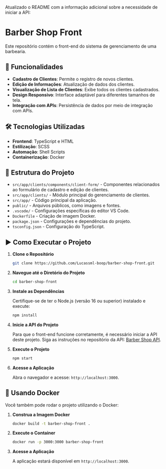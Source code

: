 Atualizado o README com a informação adicional sobre a necessidade de iniciar a API:

# Barber Shop Front

Este repositório contém o front-end do sistema de gerenciamento de uma barbearia.

## 🚀 Funcionalidades

- **Cadastro de Clientes**: Permite o registro de novos clientes.
- **Edição de Informações**: Atualização de dados dos clientes.
- **Visualização de Lista de Clientes**: Exibe todos os clientes cadastrados.
- **Design Responsivo**: Interface adaptável para diferentes tamanhos de tela.
- **Integração com APIs**: Persistência de dados por meio de integração com APIs.

## 🛠️ Tecnologias Utilizadas

- **Frontend**: TypeScript e HTML
- **Estilização**: SCSS
- **Automação**: Shell Scripts
- **Containerização**: Docker

## 📂 Estrutura do Projeto

- `src/app/clients/components/client-form/` - Componentes relacionados ao formulário de cadastro e edição de clientes.
- `src/app/clients/` - Módulo principal do gerenciamento de clientes.
- `src/app/` - Código principal da aplicação.
- `public/` - Arquivos públicos, como imagens e fontes.
- `.vscode/` - Configurações específicas do editor VS Code.
- `Dockerfile` - Criação de imagem Docker.
- `package.json` - Configurações e dependências do projeto.
- `tsconfig.json` - Configuração do TypeScript.

## ▶️ Como Executar o Projeto

1. **Clone o Repositório**

   ```bash
   git clone https://github.com/Lucassml-boop/barber-shop-front.git
   ```

2. **Navegue até o Diretório do Projeto**

   ```bash
   cd barber-shop-front
   ```

3. **Instale as Dependências**

   Certifique-se de ter o Node.js (versão 16 ou superior) instalado e execute:

   ```bash
   npm install
   ```

4. **Inicie a API do Projeto**

   Para que o front-end funcione corretamente, é necessário iniciar a API deste projeto. Siga as instruções no repositório da API: [Barber Shop API](https://github.com/Lucassml-boop/barber-shop-api/blob/main/README.md).

5. **Execute o Projeto**

   ```bash
   npm start
   ```

6. **Acesse a Aplicação**

   Abra o navegador e acesse: `http://localhost:3000`.

## 🐳 Usando Docker

Você também pode rodar o projeto utilizando o Docker:

1. **Construa a Imagem Docker**

   ```bash
   docker build -t barber-shop-front .
   ```

2. **Execute o Container**

   ```bash
   docker run -p 3000:3000 barber-shop-front
   ```

3. **Acesse a Aplicação**

   A aplicação estará disponível em `http://localhost:3000`.
```

